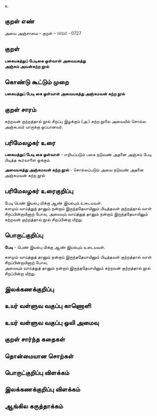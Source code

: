 உ

## குறள் எண் 

அவை அஞ்சாமை  – குறள் – ௦௭௨௭ - 0727  

## குறள் 

**பகையகத்துப் பேடிகை ஒள்வாள் அவையகத்து  
அஞ்சும் அவன்கற்ற நூல்**  

## கொண்டு கூட்டும் முறை

**பகையத்துப் பேடி கை ஓள்வாள் அவையகத்து அஞ்சுமவன் கற்ற நூல்**

## குறள் சாரம் 

கற்றவன் குற்றத்தால் நூல் சிறப்பு இழக்கும் (அ ) கற்ற நூலை அவையில் சொல்ல அஞ்சுபவர் யாருக்கு ஒப்பானவர்.  

## பரிமேலழகர் உரை

**பகையத்துப் பேடி கை ஓள்வாள்** - எறியப்படும் பகை நடுவண் அதனை அஞ்சும் பேடி பிடித்த கூர்வாளை ஒக்கும்  

**அவையகத்து அஞ்சுமவன் கற்ற நூல்** - சொல்லப்படும் அவை நடுவண் அதனை அஞ்சுமவன் கற்ற நூல்   

## பரிமேலழகர் உரைகுறிப்பு   

பேடி பெண் இயல்பு மிக்கு ஆண் இயல்பும் உடையவள்.  
களமும் வாய்த்துத் தானும் நன்றாய் இருந்ததேயாயினும் பிடித்தவள் குற்றத்தால் வாள் சிறப்பின்றாயினாற் போல, அவையும் வாய்த்துத் தானும் நன்றாய் இருந்ததேயாயினும் கற்றவன் குற்றத்தால் நூல் சிறப்பின்றா யிற்று.  

## பொருட்குறிப்பு 

**பேடி** - பெண் இயல்பு மிக்கு ஆண் இயல்பும் உடையவள்.    

களமும் வாய்த்துத் தானும் நன்றாய் இருந்ததேயாயினும் பிடித்தவள் குற்றத்தால் வாள் சிறப்பின்றாயினாற் போல,   
அவையும் வாய்த்துத் தானும் நன்றாய் இருந்ததேயாயினும் கற்றவன் குற்றத்தால் நூல் சிறப்பின்றா யிற்று.    

## இலக்கணக்குறிப்பு  


## உயர் வள்ளுவ வகுப்பு காணொளி


## உயர் வள்ளுவ வகுப்பு ஒலி அமைவு 

 
## குறள் சார்ந்த கதைகள் 


## தொன்மையான சொற்கள்


## பொருட்குறிப்பு விளக்கம்


## இலக்கணக்குறிப்பு விளக்கம்


## ஆங்கில கருத்தாக்கம் 


